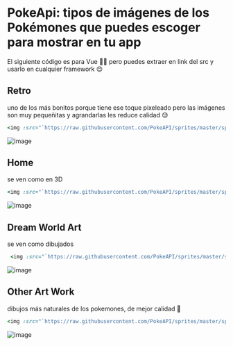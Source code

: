 # PokeApi: tipos de imágenes de los Pokémones que puedes escoger para mostrar en tu app

El siguiente código es para Vue ✌🏽 pero puedes extraer en link del src y usarlo en cualquier framework 😊

## **Retro** 
uno de los más bonitos porque tiene ese toque pixeleado pero las imágenes son muy pequeñitas y agrandarlas les reduce calidad 😓

```ruby
<img :src="`https://raw.githubusercontent.com/PokeAPI/sprites/master/sprites/pokemon/${getPokemonId(pokemon.url)}.png`" alt="pokemon.name" />
```
![image](https://github.com/user-attachments/assets/913d9c62-70ad-48ba-adc3-7ae7080eae66)

## **Home** 
se ven como en 3D
```ruby
<img :src="`https://raw.githubusercontent.com/PokeAPI/sprites/master/sprites/pokemon/other/home/${getPokemonId(pokemon.url)}.png`" alt="pokemon.name" />
```
![image](https://github.com/user-attachments/assets/d48f878f-b930-4c75-a1d3-bd51a938e3b1)

## **Dream World Art**
se ven como dibujados
```ruby
 <img :src="`https://raw.githubusercontent.com/PokeAPI/sprites/master/sprites/pokemon/other/dream-world/${getPokemonId(pokemon.url)}.svg`" alt="pokemon.name" />
```
![image](https://github.com/user-attachments/assets/5d32221b-4c15-495e-b53b-d3a4a2175fbe)


## **Other Art Work**
dibujos más naturales de los pokemones, de mejor calidad 🤗
```ruby
<img :src="`https://raw.githubusercontent.com/PokeAPI/sprites/master/sprites/pokemon/other/official-artwork/${getPokemonId(pokemon.url)}.png`" alt="pokemon.name" />
```
![image](https://github.com/user-attachments/assets/3902d450-4da0-44e0-bb85-d0b223134639)
